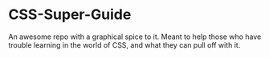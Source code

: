 # CSS-Super-Guide
An awesome repo with a graphical spice to it. Meant to help those who have trouble learning in the world of CSS, and what they can pull off with it.
